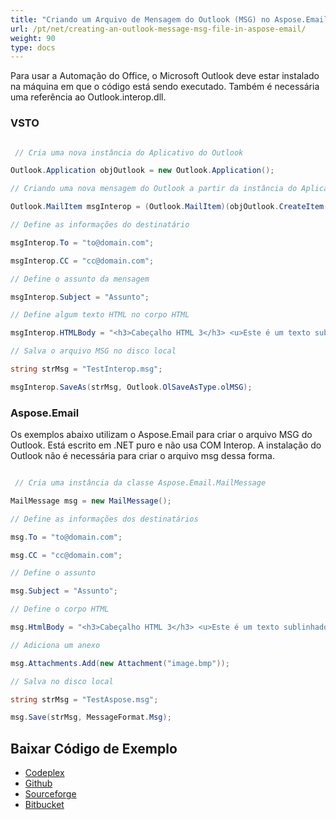 ```yaml
---
title: "Criando um Arquivo de Mensagem do Outlook (MSG) no Aspose.Email"
url: /pt/net/creating-an-outlook-message-msg-file-in-aspose-email/
weight: 90
type: docs
---
```



Para usar a Automação do Office, o Microsoft Outlook deve estar instalado na máquina em que o código está sendo executado. Também é necessária uma referência ao Outlook.interop.dll.
### **VSTO**
``` cs

 // Cria uma nova instância do Aplicativo do Outlook

Outlook.Application objOutlook = new Outlook.Application();

// Criando uma nova mensagem do Outlook a partir da instância do Aplicativo do Outlook

Outlook.MailItem msgInterop = (Outlook.MailItem)(objOutlook.CreateItem(Outlook.OlItemType.olMailItem));

// Define as informações do destinatário

msgInterop.To = "to@domain.com";

msgInterop.CC = "cc@domain.com";

// Define o assunto da mensagem

msgInterop.Subject = "Assunto";

// Define algum texto HTML no corpo HTML

msgInterop.HTMLBody = "<h3>Cabeçalho HTML 3</h3> <u>Este é um texto sublinhado</u>";

// Salva o arquivo MSG no disco local

string strMsg = "TestInterop.msg";

msgInterop.SaveAs(strMsg, Outlook.OlSaveAsType.olMSG);


```
### **Aspose.Email**
Os exemplos abaixo utilizam o Aspose.Email para criar o arquivo MSG do Outlook. Está escrito em .NET puro e não usa COM Interop. A instalação do Outlook não é necessária para criar o arquivo msg dessa forma.

``` cs

 // Cria uma instância da classe Aspose.Email.MailMessage

MailMessage msg = new MailMessage();

// Define as informações dos destinatários

msg.To = "to@domain.com";

msg.CC = "cc@domain.com";

// Define o assunto

msg.Subject = "Assunto";

// Define o corpo HTML

msg.HtmlBody = "<h3>Cabeçalho HTML 3</h3> <u>Este é um texto sublinhado</u>";

// Adiciona um anexo

msg.Attachments.Add(new Attachment("image.bmp"));

// Salva no disco local

string strMsg = "TestAspose.msg";

msg.Save(strMsg, MessageFormat.Msg);

```
## **Baixar Código de Exemplo**
- [Codeplex](https://asposevsto.codeplex.com/downloads/get/772940)
- [Github](https://github.com/asposemarketplace/Aspose_for_VSTO/releases/download/5/Creating.an.Outlook.Message.MSG.File.Aspose.Email.zip)
- [Sourceforge](https://github.com/aspose-email/Aspose.Email-for-.NET/releases/download/AsposeEmailVsVSTOv1.1/Creating.an.Outlook.Message.MSG.File.Aspose.Email.zip)
- [Bitbucket](https://bitbucket.org/asposemarketplace/aspose-for-vsto/downloads/Creating%20an%20Outlook%20Message%20\(MSG\)%20File%20\(Aspose.Email\).zip)